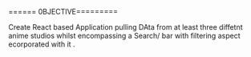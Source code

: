 ====== 0BJECTIVE========= 

Create React based Application pulling DAta from at least three diffetnt anime studios whilst encompassing a Search/ bar with filtering aspect ecorporated with it .
